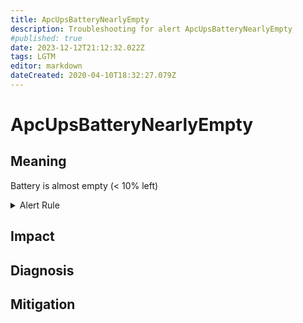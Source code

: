 ```yaml
---
title: ApcUpsBatteryNearlyEmpty
description: Troubleshooting for alert ApcUpsBatteryNearlyEmpty
#published: true
date: 2023-12-12T21:12:32.022Z
tags: LGTM
editor: markdown
dateCreated: 2020-04-10T18:32:27.079Z
---
```


# ApcUpsBatteryNearlyEmpty

## Meaning
[//]: # "Short paragraph that explains what the alert means"
Battery is almost empty (< 10% left)

<details>
  <summary>Alert Rule</summary>

  ```yaml
alert: ApcUpsBatteryNearlyEmpty
expr: apcupsd_battery_charge_percent < 10
for: 0m
labels:
    severity: critical
annotations:
    summary: APC UPS Battery nearly empty (instance {{ $labels.instance }})
    description: |-
        Battery is almost empty (< 10% left)
          VALUE = {{ $value }}
          LABELS = {{ $labels }}
    runbook: https://github.com/srerun/prometheus-alerts/content/runbooks/ApcUpsBatteryNearlyEmpty

  ```
</details>


## Impact
[//]: # "What could / will happen if the alert is not addressed"



## Diagnosis
[//]: # "Steps to take to identify the cause of the problem"



## Mitigation
[//]: # "The steps necessary to resolve the alert"
